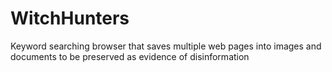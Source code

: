 # WitchHunters
Keyword searching browser that saves multiple web pages into images and documents to be preserved as evidence of disinformation
